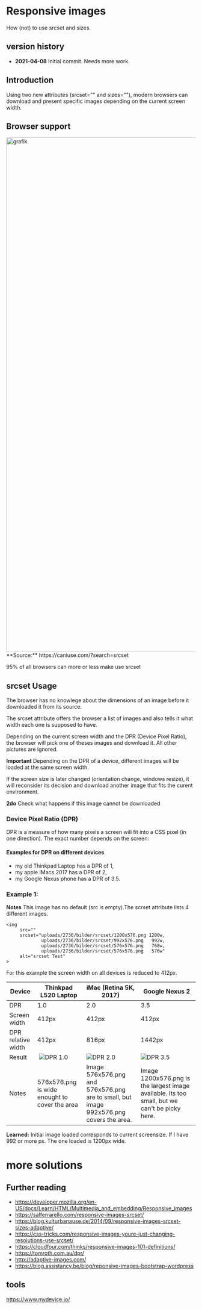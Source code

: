 # Responsive images
How (not) to use srcset and sizes. 

## version history
* **2021-04-08** Initial commit. Needs more work.

## Introduction
Using two new attributes (srcset="" and sizes=""), modern browsers can download and present specific images depending on the current screen width.

## Browser support
<img width="1367" alt="grafik" src="https://user-images.githubusercontent.com/68318893/114036064-07430280-9880-11eb-841c-2e94ddd6d654.png">
**Source:** https://caniuse.com/?search=srcset

95% of all browsers can more or less make use srcset

## srcset Usage 
The browser has no knowlege about the dimensions of an image before it downloaded it from its source.

The srcset attribute offers the browser a list of images and also tells it what width each one is supposed to have.

Depending on the current screen width and the DPR (Device Pixel Ratio), the browser will pick one of theses images and download it. All other pictures are ignored.

**Important** Depending on the DPR of a device, different images will be loaded at the same screen width.

If the screen size is later changed (orientation change, windows resize), it will reconsider its decision and download another image that fits the curent environment.

**2do** Check what happens if this image cannot be downloaded

### Device Pixel Ratio (DPR)
DPR is a measure of how many pixels a screen will fit into a CSS pixel (in one direction). The exact number depends on the screen:

#### Examples for DPR on different devices
* my old Thinkpad Laptop has a DPR of 1, 
* my apple iMacs 2017 has a DPR of 2, 
* my Google Nexus phone has a DPR of 3.5.

### Example 1:
**Notes** This image has no default (src is empty).The scrset attribute lists 4 different images.

```
<img 
     src=""
     srcset="uploads/2736/bilder/srcset/1200x576.png 1200w,
             uploads/2736/bilder/srcset/992x576.png   992w,
             uploads/2736/bilder/srcset/576x576.png   768w,
             uploads/2736/bilder/srcset/576x576.png   576w"
     alt="srcset Test"
>
```

For this example the screen width on all devices is reduced to 412px. 


| Device | Thinkpad L520 Laptop | iMac (Retina 5K, 2017) | Google Nexus 2 |
|--------|-----------------------|------------------------|----------------|
| DPR | 1.0 | 2.0 | 3.5|
| Screen width | 412px | 412px | 412px |
| DPR relative width | 412px | 816px | 1442px |
| Result | ![DPR 1.0](https://user-images.githubusercontent.com/68318893/114030528-d1e7e600-987a-11eb-907f-5734adde0b09.jpeg) | ![DPR 2.0](https://user-images.githubusercontent.com/68318893/114030534-d2807c80-987a-11eb-887b-9f415771bc9e.jpeg) | ![DPR 3.5](https://user-images.githubusercontent.com/68318893/114030537-d3191300-987a-11eb-8b82-012c0251c978.jpeg) |
| Notes | 576x576.png is wide enought to cover the area | Image 576x576.png and 576x576.png are to small, but image 992x576.png covers the area. | Image 1200x576.png is the largest image available. Its too small, but we can't be picky here. |

**Learned:** Initial image loaded corresponds to current screensize. If I have 992 or more px. The one loaded is 1200px wide. 

# more solutions

## Further reading
* https://developer.mozilla.org/en-US/docs/Learn/HTML/Multimedia_and_embedding/Responsive_images
* https://salferrarello.com/responsive-images-srcset/
* https://blog.kulturbanause.de/2014/09/responsive-images-srcset-sizes-adaptive/
* https://css-tricks.com/responsive-images-youre-just-changing-resolutions-use-srcset/
* https://cloudfour.com/thinks/responsive-images-101-definitions/
* https://tomroth.com.au/dpr/
* http://adaptive-images.com/
* https://blog.assistancy.be/blog/reponsive-images-bootstrap-wordpress

## tools
https://www.mydevice.io/
